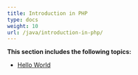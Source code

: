 ```yaml
---
title: Introduction in PHP
type: docs
weight: 10
url: /java/introduction-in-php/
---
```


**This section includes the following topics:**

- [Hello World](/cells/java/hello-world/)
